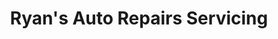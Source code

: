 ---
title: "Ryan's Auto Repairs Servicing"
url: /ilkeston/ryans-auto-repairs-servicing/
shop: car repair
---